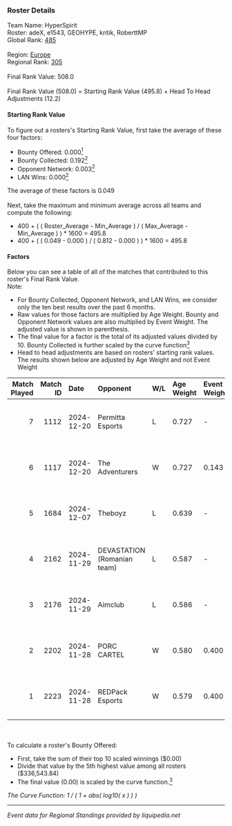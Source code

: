 ### Roster Details<br />
Team Name: HyperSpirit<br />
Roster: adeX, e1543, GEOHYPE, kritik, RoberttMP<br />
Global Rank: [485](../../standings_global_2025_03_01.md)<br />
<br />
Region: [Europe]( ../../standings_europe_2025_03_01.md)<br />
Regional Rank: [305]( ../../standings_europe_2025_03_01.md)<br />
<br />
Final Rank Value:  508.0<br />
<br />
Final Rank Value (508.0) = Starting Rank Value (495.8) + Head To Head Adjustments (12.2)<br />

#### Starting Rank Value<br />
To figure out a rosters's Starting Rank Value, first take the average of these four factors:<br />
- Bounty Offered: 0.000[<sup>1</sup>](#table2)
- Bounty Collected: 0.192[<sup>2</sup>](#table1)
- Opponent Network: 0.003[<sup>2</sup>](#table1)
- LAN Wins: 0.000[<sup>2</sup>](#table1)

The average of these factors is 0.049<br />
<br />
Next, take the maximum and minimum average across all teams and compute the following:<br />
- 400 + ( ( Roster_Average - Min_Average ) / ( Max_Average - Min_Average ) ) * 1600 = 495.8
- 400 + ( ( 0.049 - 0.000 ) / ( 0.812 - 0.000 ) ) * 1600 = 495.8


#### Factors<br />
Below you can see a table of all of the matches that contributed to this roster's Final Rank Value.<br />
Note:<br />

- For Bounty Collected, Opponent Network, and LAN Wins, we consider only the ten best results over the past 6 months.
- Raw values for those factors are multiplied by Age Weight. Bounty and Opponent Network values are also multiplied by Event Weight. The adjusted value is shown in parenthesis.
- The final value for a factor is the total of its adjusted values divided by 10. Bounty Collected is further scaled by the curve function[<sup>3</sup>](#curveFunction)
- Head to head adjustments are based on rosters' starting rank values. The results shown below are adjusted by Age Weight and not Event Weight
<span id="table1"></span><br />


| Match Played | Match ID | Date       | Opponent                    | W/L | Age Weight | Event Weight | Bounty Collected | Opponent Network | LAN Wins  | H2H Adj. | Roster                                  |
| -: | -: | :- | :- | :- | :- | :- | :- | :- | :- | -: | :- |
|            7 |     1112 | 2024-12-20 | Permitta Esports            | L   | 0.727      | -            | -                | -                | -         |    -3.63 | adeX, e1543, GEOHYPE, kritik, RoberttMP |
|            6 |     1117 | 2024-12-20 | The Adventurers             | W   | 0.727      | 0.143        | 0.000 (0.000)    | 0.000 (0.000)    | 0 (0.000) |     8.05 | adeX, e1543, GEOHYPE, kritik, RoberttMP |
|            5 |     1684 | 2024-12-07 | Theboyz                     | L   | 0.639      | -            | -                | -                | -         |    -6.18 | adeX, e1543, GEOHYPE, kritik, swiiffter |
|            4 |     2162 | 2024-11-29 | DEVASTATION (Romanian team) | L   | 0.587      | -            | -                | -                | -         |    -5.89 | adeX, e1543, GEOHYPE, kritik, swiiffter |
|            3 |     2176 | 2024-11-29 | Aimclub                     | L   | 0.586      | -            | -                | -                | -         |    -3.61 | adeX, e1543, GEOHYPE, kritik, swiiffter |
|            2 |     2202 | 2024-11-28 | PORC CARTEL                 | W   | 0.580      | 0.400        | 0.001 (0.000)    | 0.032 (0.007)    | 0 (0.000) |    11.21 | adeX, e1543, GEOHYPE, kritik, swiiffter |
|            1 |     2223 | 2024-11-28 | REDPack Esports             | W   | 0.579      | 0.400        | 0.001 (0.000)    | 0.094 (0.022)    | 0 (0.000) |    12.21 | adeX, e1543, GEOHYPE, kritik, swiiffter |

<br />
<span id="table2"></span><br />
To calculate a roster's Bounty Offered:<br />

- First, take the sum of their top 10 scaled winnings ($0.00)
- Divide that value by the 5th highest value among all rosters ($336,543.84)
- The final value (0.00) is scaled by the curve function.[<sup>3</sup>](#curveFunction)

<span id="curveFunction"></span>_The Curve Function: 1 / ( 1 + abs( log10( x ) ) )_<br />

---
_Event data for Regional Standings provided by liquipedia.net_<br />
